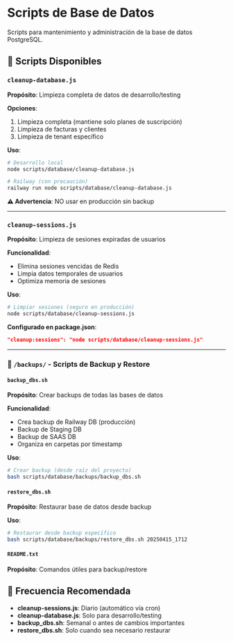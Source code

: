 # Scripts de Base de Datos

Scripts para mantenimiento y administración de la base de datos PostgreSQL.

## 📝 Scripts Disponibles

### `cleanup-database.js`

**Propósito**: Limpieza completa de datos de desarrollo/testing

**Opciones**:

1. Limpieza completa (mantiene solo planes de suscripción)
2. Limpieza de facturas y clientes
3. Limpieza de tenant específico

**Uso**:

```bash
# Desarrollo local
node scripts/database/cleanup-database.js

# Railway (con precaución)
railway run node scripts/database/cleanup-database.js
```

**⚠️ Advertencia**: NO usar en producción sin backup

---

### `cleanup-sessions.js`

**Propósito**: Limpieza de sesiones expiradas de usuarios

**Funcionalidad**:

- Elimina sesiones vencidas de Redis
- Limpia datos temporales de usuarios
- Optimiza memoria de sesiones

**Uso**:

```bash
# Limpiar sesiones (seguro en producción)
node scripts/database/cleanup-sessions.js
```

**Configurado en package.json**:

```json
"cleanup:sessions": "node scripts/database/cleanup-sessions.js"
```

---

### 📂 `/backups/` - Scripts de Backup y Restore

#### `backup_dbs.sh`

**Propósito**: Crear backups de todas las bases de datos

**Funcionalidad**:

- Crea backup de Railway DB (producción)
- Backup de Staging DB
- Backup de SAAS DB
- Organiza en carpetas por timestamp

**Uso**:

```bash
# Crear backup (desde raíz del proyecto)
bash scripts/database/backups/backup_dbs.sh
```

#### `restore_dbs.sh`

**Propósito**: Restaurar base de datos desde backup

**Uso**:

```bash
# Restaurar desde backup específico
bash scripts/database/backups/restore_dbs.sh 20250415_1712
```

#### `README.txt`

**Propósito**: Comandos útiles para backup/restore

## 🔄 Frecuencia Recomendada

- **cleanup-sessions.js**: Diario (automático vía cron)
- **cleanup-database.js**: Solo para desarrollo/testing
- **backup_dbs.sh**: Semanal o antes de cambios importantes
- **restore_dbs.sh**: Solo cuando sea necesario restaurar
